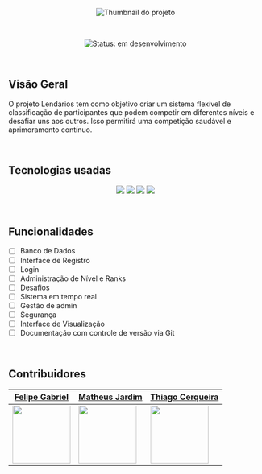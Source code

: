 
<p align="center">
  <img src="" alt="Thumbnail do projeto"/>  
</p>

<br/>
<p align="center">
	<img src="http://img.shields.io/static/v1?label=STATUS&message=EM%20DESENVOLVIMENTO&color=GREEN&style=for-the-badge" alt="Status: em desenvolvimento"/>
</p>

<br/>

## Visão Geral

O projeto Lendários tem como objetivo criar um sistema flexível de classificação de participantes que podem competir em diferentes níveis e desafiar uns aos outros. Isso permitirá uma competição saudável e aprimoramento contínuo.

<br/>

## Tecnologias usadas

<p align="center">
  <img src="https://img.shields.io/badge/HTML5-E34F26?style=for-the-badge&logo=html5&logoColor=white"/>
  <img src="https://img.shields.io/badge/CSS3-1572B6?style=for-the-badge&logo=css3&logoColor=white"/>
  <img src="https://img.shields.io/badge/JavaScript-F7DF1E?style=for-the-badge&logo=javascript&logoColor=323330"/>
  <img src="https://img.shields.io/badge/Git-F05032?style=for-the-badge&logo=git&logoColor=white"/>
</p>

<br/>

## Funcionalidades


- [ ] Banco de Dados
- [ ] Interface de Registro
- [ ] Login
- [ ] Administração de Nível e Ranks
- [ ] Desafios
- [ ] Sistema em tempo real
- [ ] Gestão de admin
- [ ] Segurança
- [ ] Interface de Visualização
- [ ] Documentação com controle de versão via Git

<br/>

## Contribuidores

| [Felipe Gabriel](https://github.com/Gabbr1) | [Matheus Jardim](https://github.com/Berkinhas) | [Thiago Cerqueira](https://github.com/Teagar) |
| --- | --- | --- |
| <img src="https://avatars.githubusercontent.com/u/109770070?v=4" width=115> | <img src="https://avatars.githubusercontent.com/u/88352519?v=4" width=115> | <img src="https://avatars.githubusercontent.com/u/81341250?v=4" width=115> |
